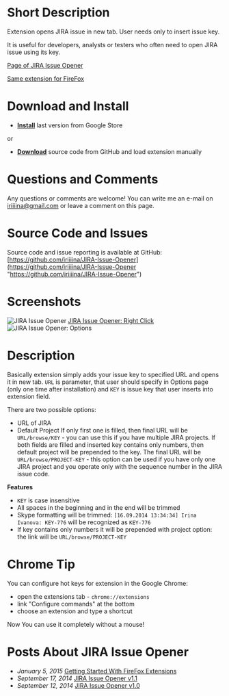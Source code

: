 # Short Description
Extension opens JIRA issue in new tab. User needs only to insert issue key.

It is useful for developers, analysts or testers who often need to open JIRA issue using its key.

[Page of JIRA Issue Opener](http://ivanova-irina.blogspot.com/p/jira-issue-opener.html "Page of JIRA Issue Opener")

[Same extension for FireFox](https://github.com/iriiiina/JIRA-Issue-Opener-FF "Same extension for FireFox")

# Download and Install
* **[Install](https://chrome.google.com/webstore/detail/jira-issue-opener/koceedenfpfaogpnpplkeikokjdnlamj "Install")** last version from Google Store

or

* **[Download](https://github.com/iriiiina/JIRA-Issue-Opener "Download")** source code from GitHub and load extension manually

# Questions and Comments
Any questions or comments are welcome! You can write me an e-mail on [iriiiina@gmail.com](mailto:iriiiina@gmail.com "iriiiina@gmail.com") or leave a comment on this page.

# Source Code and Issues
Source code and issue reporting is available at GitHub: [https://github.com/iriiiina/JIRA-Issue-Opener](https://github.com/iriiiina/JIRA-Issue-Opener "https://github.com/iriiiina/JIRA-Issue-Opener")

# Screenshots
![JIRA Issue Opener](https://raw.githubusercontent.com/iriiiina/JIRA-Issue-Opener/master/screenshots/extension.png "JIRA Issue Opener")
[JIRA Issue Opener: Right Click](https://raw.githubusercontent.com/iriiiina/JIRA-Issue-Opener/master/screenshots/right-click.png "JIRA Issue Opener: Right Click")
![JIRA Issue Opener: Options](https://raw.githubusercontent.com/iriiiina/JIRA-Issue-Opener/master/screenshots/options.png "JIRA Issue Opener: Options")


# Description
Basically extension simply adds your issue key to specified URL and opens it in new tab. `URL` is parameter, that user should specify in Options page (only one time after installation) and `KEY` is issue key that user inserts into extension field.

There are two possible options:
* URL of JIRA
* Default Project
If only first one is filled, then final URL will be `URL/browse/KEY` - you can use this if you have multiple JIRA projects.
If both fields are filled and inserted key contains only numbers, then default project will be prepended to the key. The final URL will be `URL/browse/PROJECT-KEY` - this option can be used if you have only one JIRA project and you operate only with the sequence number in the JIRA issue code.

**Features**
* `KEY` is case insensitive
* All spaces in the beginning and in the end will be trimmed
* Skype formatting will be trimmed: `[16.09.2014 13:34:34] Irina Ivanova: KEY-776` will be recognized as `KEY-776`
* If key contains only numbers it will be prepended with project option: the link will be `URL/browse/PROJECT-KEY`

# Chrome Tip
You can configure hot keys for extension in the Google Chrome:
* open the extensions tab - `chrome://extensions`
* link "Configure commands" at the bottom
* choose an extension and type a shortcut

Now You can use it completely without a mouse!

# Posts About JIRA Issue Opener
* *January 5, 2015* [Getting Started With FireFox Extensions](http://ivanova-irina.blogspot.com/2015/02/getting-started-with-firefox-extensions.html "Getting Started With FireFox Extensions")
* *September 17, 2014* [JIRA Issue Opener v1.1](http://ivanova-irina.blogspot.com/2014/09/jira-issue-opener-v11.html "JIRA Issue Opener v1.1")
* *September 12, 2014* [JIRA Issue Opener v1.0](http://ivanova-irina.blogspot.com/2014/09/jira-issue-opener-v10.html "JIRA Issue Opener v1.0")
